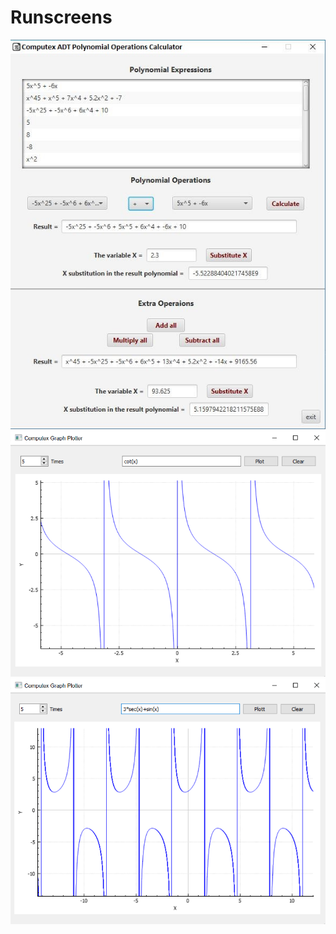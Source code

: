 # Runscreens
<img src="Images/PolynomialCalculator.jpg">
<img src="Images/Graphone.png">
<img src="Images/Graphtwo.png">
